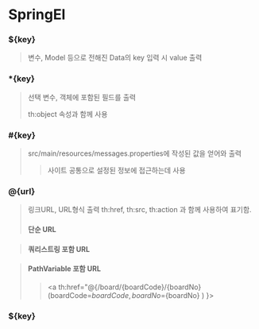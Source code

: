 # SpringEl
### ${key}
> 변수, Model 등으로 전해진 Data의 key 입력 시 value 출력
> 
### *{key}
> 선택 변수, 객체에 포함된 필드를 출력
>
> th:object 속성과 함께 사용
### #{key}
> src/main/resources/messages.properties에 작성된 값을 얻어와 출력
>
> >사이트 공통으로 설정된 정보에 접근하는데 사용

### @{url}
> 링크URL, URL형식 출력
> th:href, th:src, th:action 과 함께 사용하여 표기함.
> 
> #### 단순 URL
>> <a th:href="@{/board}"> </a>

> #### 쿼리스트링 포함 URL
>> <a th:href="@{/board(key=@${key}, query=${query} ) }"></a>

> #### PathVariable 포함 URL
>> <a th:href="@{/board/{boardCode}/{boardNo}(boardCode=${boardCode}, boardNo=${boardNo} ) }></a>
> ###

### ${key}
